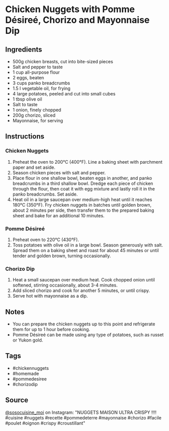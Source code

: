  # Chicken Nuggets with Pomme Désireé, Chorizo and Mayonnaise Dip

## Ingredients

- 500g chicken breasts, cut into bite-sized pieces
- Salt and pepper to taste
- 1 cup all-purpose flour
- 2 eggs, beaten
- 3 cups panko breadcrumbs
- 1.5 l vegetable oil, for frying
- 4 large potatoes, peeled and cut into small cubes
- 1 tbsp olive oil
- Salt to taste
- 1 onion, finely chopped
- 200g chorizo, sliced
- Mayonnaise, for serving

## Instructions

### Chicken Nuggets

1. Preheat the oven to 200°C (400°F). Line a baking sheet with parchment paper and set aside.
2. Season chicken pieces with salt and pepper.
3. Place flour in one shallow bowl, beaten eggs in another, and panko breadcrumbs in a third shallow bowl. Dredge each piece of chicken through the flour, then coat it with egg mixture and lastly roll it in the panko breadcrumbs. Set aside.
4. Heat oil in a large saucepan over medium-high heat until it reaches 180°C (350°F). Fry chicken nuggets in batches until golden brown, about 2 minutes per side, then transfer them to the prepared baking sheet and bake for an additional 10 minutes.

### Pomme Désireé

1. Preheat oven to 220°C (430°F).
2. Toss potatoes with olive oil in a large bowl. Season generously with salt. Spread them on a baking sheet and roast for about 45 minutes or until tender and golden brown, turning occasionally.

### Chorizo Dip

1. Heat a small saucepan over medium heat. Cook chopped onion until softened, stirring occasionally, about 3-4 minutes.
2. Add sliced chorizo and cook for another 5 minutes, or until crispy.
3. Serve hot with mayonnaise as a dip.

## Notes

- You can prepare the chicken nuggets up to this point and refrigerate them for up to 1 hour before cooking.
- Pomme Désireé can be made using any type of potatoes, such as russet or Yukon gold.

## Tags

- #chickennuggets
- #homemade
- #pommedesiree
- #chorizodip

## Source

[@sosocuisine\_moi](https://www.instagram.com/sosocuisine_moi/) on Instagram: "NUGGETS MAISON ULTRA CRISPY !!!! #cuisine #nuggets #recette #pommedeterre #mayonnaise #chorizo #facile #poulet #oignon #crispy #croustillant"